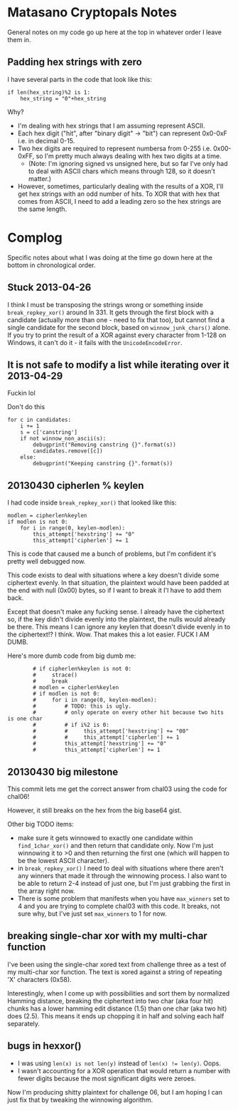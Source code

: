 # Matasano Cryptopals Notes

General notes on my code go up here at the top in whatever order I leave them in.

## Padding hex strings with zero

I have several parts in the code that look like this: 

    if len(hex_string)%2 is 1:
        hex_string = "0"+hex_string

Why? 

-   I'm dealing with hex strings that I am assuming represent ASCII. 
-   Each hex digit ("hit", after "binary digit" -> "bit") can represent 0x0-0xF i.e. in decimal 0-15.
-   Two hex digits are required to represent numbersa from 0-255 i.e. 0x00-0xFF, so I'm pretty much
    always dealing with hex two digits at a time.
    -   (Note: I'm ignoring signed vs unsigned here, but so far I've only had to deal with ASCII 
        chars which means through 128, so it doesn't matter.)
-   However, sometimes, particularly dealing with the results of a XOR, I'll get hex strings with an
    odd number of hits. To XOR that with hex that comes from ASCII, I need to add a leading zero so
    the hex strings are the same length. 

# Complog

Specific notes about what I was doing at the time go down here at the bottom in chronological order. 

## Stuck 2013-04-26

I think I must be transposing the strings wrong or something inside `break_repkey_xor()` around ln 331. It gets through the first block with a candidate (actually more than one - need to fix that too), but cannot find a single candidate for the second block, based on `winnow_junk_chars()` alone. If you try to print the result of a XOR against every character from 1-128 on Windows, it can't do it - it fails with the `UnicodeEncodeError`. 

## It is not safe to modify a list while iterating over it 2013-04-29

Fuckin lol

Don't do this

    for c in candidates:
        i += 1
        s = c['canstring']
        if not winnow_non_ascii(s):
            debugprint("Removing canstring {}".format(s))
            candidates.remove([c])
        else:
            debugprint("Keeping canstring {}".format(s))

## 20130430 cipherlen % keylen

I had code inside `break_repkey_xor()` that looked like this: 

    modlen = cipherlen%keylen
    if modlen is not 0:
        for i in range(0, keylen-modlen):
            this_attempt['hexstring'] += "0"
            this_attempt['cipherlen'] += 1

This is code that caused me a bunch of problems, but I'm confident it's pretty well debugged now. 

This code exists to deal with situations where a key doesn't divide some ciphertext evenly. In that situation, the plaintext would have been padded at the end with null (0x00) bytes, so if I want to break it I'l have to add them back. 

Except that doesn't make any fucking sense. I already have the ciphertext so, if the key didn't divide evenly into the plaintext, the nulls would already be there. This means I can ignore any keylen that doesn't divide evenly in to the ciphertext!? I think. Wow. That makes this a lot easier. FUCK I AM DUMB. 


Here's more dumb code from big dumb me:

            # if cipherlen%keylen is not 0:
            #     strace()
            #     break
            # modlen = cipherlen%keylen
            # if modlen is not 0:
            #     for i in range(0, keylen-modlen):
            #         # TODO: this is ugly.
            #         # only operate on every other hit because two hits is one char
            #         # if i%2 is 0: 
            #         #     this_attempt['hexstring'] += "00"
            #         #     this_attempt['cipherlen'] += 1
            #         this_attempt['hexstring'] += "0"
            #         this_attempt['cipherlen'] += 1

## 20130430 big milestone

This commit lets me get the correct answer from chal03 using the code for chal06! 

However, it still breaks on the hex from the big base64 gist. 

Other big TODO items: 

-   make sure it gets winnowed to exactly one candidate within `find_1char_xor()`
    and then return that candidate only. Now I'm just winnowing it to >0 and 
    then returning the first one (which will happen to be the lowest ASCII 
    character).
-   in `break_repkey_xor()` I need to deal with situations where there aren't 
    any winners that made it through the winnowing process. I also want to
    be able to return 2-4 instead of just one, but I'm just grabbing the 
    first in the array right now. 
-   There is some problem that manifests when you have `max_winners` set to 4 and you 
    are trying to complete chal03 with this code. It breaks, not sure why, but
    I've just set `max_winners` to 1 for now. 

## breaking single-char xor with my multi-char function

I've been using the single-char xored text from challenge three as a test of my multi-char xor function. The text is xored against a string of repeating 'X' characters (0x58). 

Interestingly, when I come up with possibilities and sort them by normalized Hamming distance, breaking the ciphertext into two char (aka four hit) chunks has a lower hamming edit distance (1.5) than one char (aka two hit) does (2.5). This means it ends up chopping it in half and solving each half separately. 

## bugs in hexxor()

-   I was using `len(x) is not len(y)` instead of `len(x) != len(y)`. Oops. 
-   I wasn't accounting for a XOR operation that would return a number with fewer digits because the
    most significant digits were zeroes. 

Now I'm producing shitty plaintext for challenge 06, but I am hoping I can just fix that by tweaking the winnowing algorithm. 
